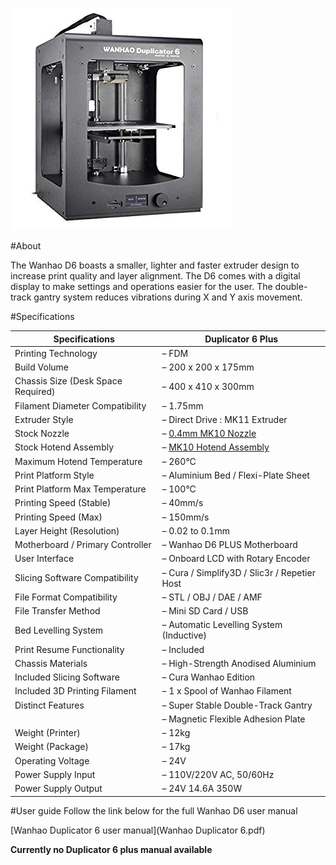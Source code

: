 ![](img/Wanhao_D6.jpg)

#About

The Wanhao D6 boasts a smaller, lighter and faster extruder design to increase print quality and layer alignment. The D6 comes with a digital display to make settings and operations easier for the user. The double- track gantry system reduces vibrations during X and Y axis movement.

#Specifications

|Specifications| Duplicator 6 Plus|
|-|-|
|Printing Technology| – FDM
|Build Volume| – 200 x 200 x 175mm
|Chassis Size (Desk Space Required)| – 400 x 410 x 300mm
|Filament Diameter Compatibility| – 1.75mm
|Extruder Style| – Direct Drive : MK11 Extruder
|Stock Nozzle| – [0.4mm MK10 Nozzle](https://www.diyelectronics.co.za/store/mk-range/1270-4mm-mk10-nozzle-for-175mm-filament.html)
|Stock Hotend Assembly| – [MK10 Hotend Assembly](https://www.diyelectronics.co.za/store/hotend-assemblies/1272-mk10-hotend-for-175mm-i3.html)
|Maximum Hotend Temperature| – 260°C
|Print Platform Style| – Aluminium Bed / Flexi-Plate Sheet
|Print Platform Max Temperature| – 100°C
|Printing Speed (Stable)| – 40mm/s
|Printing Speed (Max)| – 150mm/s
|Layer Height (Resolution)| – 0.02 to 0.1mm
|Motherboard / Primary Controller| – Wanhao D6 PLUS Motherboard
|User Interface| – Onboard LCD with Rotary Encoder
|Slicing Software Compatibility| – Cura / Simplify3D / Slic3r / Repetier Host
|File Format Compatibility| – STL / OBJ / DAE / AMF
|File Transfer Method| – Mini SD Card / USB
|Bed Levelling System| – Automatic Levelling System (Inductive)
|Print Resume Functionality| – Included
|Chassis Materials| – High-Strength Anodised Aluminium
|Included Slicing Software| – Cura Wanhao Edition
|Included 3D Printing Filament| – 1 x Spool of Wanhao Filament
|Distinct Features| – Super Stable Double-Track Gantry
||                 – Magnetic Flexible Adhesion Plate
|Weight (Printer)| – 12kg
|Weight (Package)| – 17kg
|Operating Voltage| – 24V
|Power Supply Input| – 110V/220V AC, 50/60Hz
|Power Supply Output| – 24V 14.6A 350W | LRS-350-24

#User guide 
Follow the link below for the full Wanhao D6 user manual

[Wanhao Duplicator 6 user manual](Wanhao Duplicator 6.pdf)

__Currently no Duplicator 6 plus manual available__